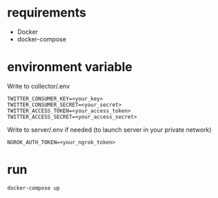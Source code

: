 # requirements

- Docker
- docker-compose

# environment variable

Write to collector/.env
```
TWITTER_CONSUMER_KEY=<your_key>
TWITTER_CONSUMER_SECRET=<your_secret>
TWITTER_ACCESS_TOKEN=<your_access_token>
TWITTER_ACCESS_SECRET=<your_access_secret>
```

Write to server/.env if needed (to launch server in your private network)
```
NGROK_AUTH_TOKEN=<your_ngrok_token>
```

# run

```
docker-compose up
```
